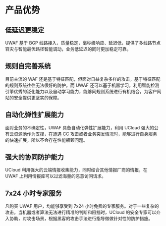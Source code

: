 # 产品优势

## 低延迟更稳定

UWAF 基于 BGP 线路接入，质量稳定，毫秒级响应、延迟低，提供了多线路节点容灾与智能最优路径智能调动，业务低延迟的同时更加稳定可靠。

## 规则自完善系统

目前主流的 WAF 还是基于特征匹配，但面对日益复杂多样的攻击，基于特征匹配的规则系统往往无法很好的防护。而 UWAF 还可以基于机器学习，利用智能检测引擎优秀的泛化能力以及自动学习能力，能够同规则系统进行有机结合，为客户网站的安全提供更坚实的保障。

## 自动化弹性扩展能力

面对业务的不确定性，UWAF 具备自动化弹性扩展能力，利用 UCloud 强大的公有云资源池作为支撑，在遭遇 CC 攻击或者业务突发情况时，能够进行自身服务的快速扩展，所以不会存在性能瓶颈问题。

## 强大的协同防护能力

UCloud 利用强大的云端情报收集能力，同时结合其他情报厂商的情报，在 UWAF 上利用情报库可以过滤海量的恶意访问请求。

## 7x24 小时专家服务

凡购买 UWAF 用户，均能够享受到 7x24 小时免费的专家服务。对于一些复杂的攻击，当机器或者算法无法进行精准的判断和阻挡时，UCloud 的安全专家可以介入协助，对攻击场景，根据黑客的攻击手法进行指导做做针对性的防护措施。
